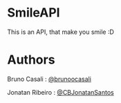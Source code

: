 SmileAPI
=========

This is an API, that make you smile :D


Authors
=========

Bruno Casali 		: [@brunoocasali](http://twitter.com/brunoocasali)
 
Jonatan Ribeiro 	: [@CBJonatanSantos](http://twitter.com/CBJonatanSantos)


